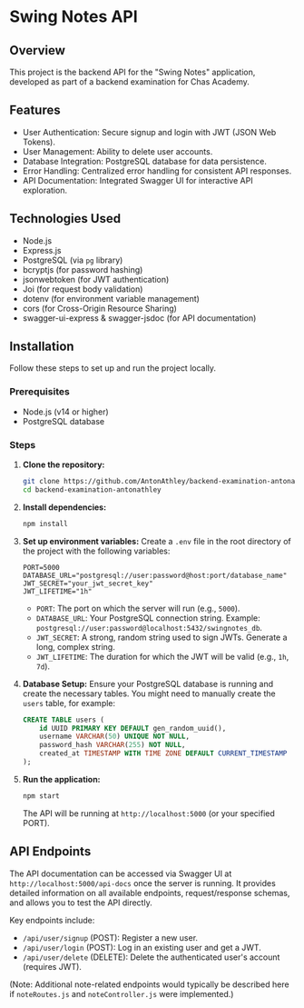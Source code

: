 # Swing Notes API

## Overview

This project is the backend API for the "Swing Notes" application, developed as part of a backend examination for Chas Academy.

## Features

- User Authentication: Secure signup and login with JWT (JSON Web Tokens).
- User Management: Ability to delete user accounts.
- Database Integration: PostgreSQL database for data persistence.
- Error Handling: Centralized error handling for consistent API responses.
- API Documentation: Integrated Swagger UI for interactive API exploration.

## Technologies Used

- Node.js
- Express.js
- PostgreSQL (via `pg` library)
- bcryptjs (for password hashing)
- jsonwebtoken (for JWT authentication)
- Joi (for request body validation)
- dotenv (for environment variable management)
- cors (for Cross-Origin Resource Sharing)
- swagger-ui-express & swagger-jsdoc (for API documentation)

## Installation

Follow these steps to set up and run the project locally.

### Prerequisites

- Node.js (v14 or higher)
- PostgreSQL database

### Steps

1.  **Clone the repository:**

    ```bash
    git clone https://github.com/AntonAthley/backend-examination-antonathley.git
    cd backend-examination-antonathley
    ```

2.  **Install dependencies:**

    ```bash
    npm install
    ```

3.  **Set up environment variables:**
    Create a `.env` file in the root directory of the project with the following variables:

    ```env
    PORT=5000
    DATABASE_URL="postgresql://user:password@host:port/database_name"
    JWT_SECRET="your_jwt_secret_key"
    JWT_LIFETIME="1h"
    ```

    - `PORT`: The port on which the server will run (e.g., `5000`).
    - `DATABASE_URL`: Your PostgreSQL connection string. Example: `postgresql://user:password@localhost:5432/swingnotes_db`.
    - `JWT_SECRET`: A strong, random string used to sign JWTs. Generate a long, complex string.
    - `JWT_LIFETIME`: The duration for which the JWT will be valid (e.g., `1h`, `7d`).

4.  **Database Setup:**
    Ensure your PostgreSQL database is running and create the necessary tables. You might need to manually create the `users` table, for example:

    ```sql
    CREATE TABLE users (
        id UUID PRIMARY KEY DEFAULT gen_random_uuid(),
        username VARCHAR(50) UNIQUE NOT NULL,
        password_hash VARCHAR(255) NOT NULL,
        created_at TIMESTAMP WITH TIME ZONE DEFAULT CURRENT_TIMESTAMP
    );
    ```

5.  **Run the application:**
    ```bash
    npm start
    ```
    The API will be running at `http://localhost:5000` (or your specified PORT).

## API Endpoints

The API documentation can be accessed via Swagger UI at `http://localhost:5000/api-docs` once the server is running. It provides detailed information on all available endpoints, request/response schemas, and allows you to test the API directly.

Key endpoints include:

- `/api/user/signup` (POST): Register a new user.
- `/api/user/login` (POST): Log in an existing user and get a JWT.
- `/api/user/delete` (DELETE): Delete the authenticated user's account (requires JWT).

(Note: Additional note-related endpoints would typically be described here if `noteRoutes.js` and `noteController.js` were implemented.)
